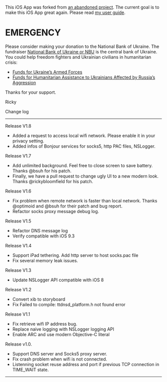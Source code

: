 This iOS App was forked from [an abandoned project](https://code.google.com/p/iphone-socks-proxy/). The current goal is to make this iOS App great again. Please read [my user guide](https://github.com/rickyzhang82/tethering/wiki).

EMERGENCY
=========

Please consider making your donation to the National Bank of Ukraine. The fundraiser [National Bank of Ukraine or NBU](https://en.wikipedia.org/wiki/National_Bank_of_Ukraine) is the central bank of Ukraine. You could help freedom fighters and Ukrainian civilians in humanitarian crisis:

- [Funds for Ukraine’s Armed Forces](https://bank.gov.ua/en/news/all/natsionalniy-bank-vidkriv-spetsrahunok-dlya-zboru-koshtiv-na-potrebi-armiyi)
- [Funds for Humanitarian Assistance to Ukrainians Affected by Russia’s Aggression](https://bank.gov.ua/en/news/all/natsionalniy-bank-vidkriv-rahunok-dlya-gumanitarnoyi-dopomogi-ukrayintsyam-postrajdalim-vid-rosiyskoyi-agresiyi)

Thanks for your support.

Ricky

Change log

----

Release V1.8
* Added a request to access local wifi network. Please enable it in your privacy setting.
* Added infos of Bonjour services for socks5, http PAC files, NSLogger.

Release V1.7
* Add unlimited background. Feel free to close screen to save battery. Thanks @bsuh for his patch.
* Finally, we have a pull request to change ugly UI to a new modern look. Thanks @rickybloomfield for his patch.

Release V1.6
* Fix problem when remote network is faster than local network. Thanks @optimoid and @bsuh for their patch and bug report.
* Refactor socks proxy message debug log.

Release V1.5
* Refactor DNS message log
* Verify compatible with iOS 9.3

Release V1.4
* Support iPad tethering. Add http server to host socks.pac file
* Fix several memory leak issues.

Release V1.3
* Update NSLogger API compatible with iOS 8

Release V1.2
* Convert xib to storyboard
* Fix Failed to compile: ttdnsd_platform.h not found error

Release V1.1
* Fix retrieve wifi IP address bug.
* Replace naive logging with NSLogger logging API
* Enable ARC and use modern Objective-C literal

Release v1.0.
* Support DNS server and Socks5 proxy server.
* Fix crash problem when wifi is not connected.
* Listenning socket reuse address and port if previous TCP connection in TIME_WAIT state.
---
